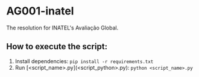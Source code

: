 # AG001-inatel
The resolution for INATEL's Avaliação Global.

## How to execute the script:
1. Install dependencies:   ```pip install -r requirements.txt```
2. Run [<script_name>.py](<script_python>.py): `python <script_name>.py`
